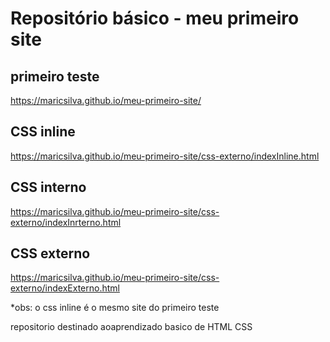 # Repositório básico - meu primeiro site

## primeiro teste
https://maricsilva.github.io/meu-primeiro-site/

## CSS inline
https://maricsilva.github.io/meu-primeiro-site/css-externo/indexInline.html

## CSS interno
https://maricsilva.github.io/meu-primeiro-site/css-externo/indexInrterno.html

## CSS externo
https://maricsilva.github.io/meu-primeiro-site/css-externo/indexExterno.html


*obs: o css inline é o mesmo site do primeiro teste

repositorio destinado aoaprendizado basico de HTML CSS
